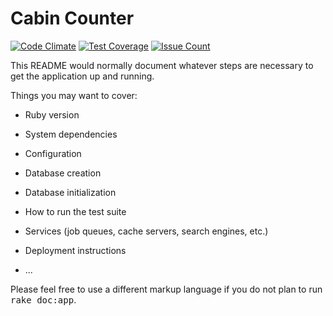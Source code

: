 # Cabin Counter 
[![Code Climate](https://codeclimate.com/github/jnwaletzko/cabin_counter/badges/gpa.svg)](https://codeclimate.com/github/jnwaletzko/cabin_counter)
[![Test Coverage](https://codeclimate.com/github/jnwaletzko/cabin_counter/badges/coverage.svg)](https://codeclimate.com/github/jnwaletzko/cabin_counter/coverage)
[![Issue Count](https://codeclimate.com/github/jnwaletzko/cabin_counter/badges/issue_count.svg)](https://codeclimate.com/github/jnwaletzko/cabin_counter)

This README would normally document whatever steps are necessary to get the
application up and running.

Things you may want to cover:

* Ruby version

* System dependencies

* Configuration

* Database creation

* Database initialization

* How to run the test suite

* Services (job queues, cache servers, search engines, etc.)

* Deployment instructions

* ...


Please feel free to use a different markup language if you do not plan to run
<tt>rake doc:app</tt>.
